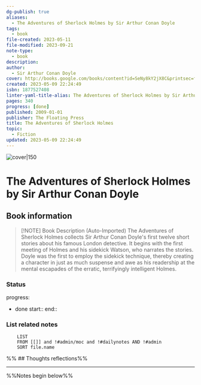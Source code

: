 ```yaml
---
dg-publish: true
aliases:
  - The Adventures of Sherlock Holmes by Sir Arthur Conan Doyle
tags:
  - book
file-created: 2023-05-11
file-modified: 2023-09-21
note-type:
  - book
description: 
author:
  - Sir Arthur Conan Doyle
cover: http://books.google.com/books/content?id=SeNy8kY2jX8C&printsec=frontcover&img=1&zoom=1&edge=curl&source=gbs_api
created: 2023-05-09 22:24:49
isbn: 1877527408
linter-yaml-title-alias: The Adventures of Sherlock Holmes by Sir Arthur Conan Doyle
pages: 340
progress: [done]
published: 2009-01-01
publisher: The Floating Press
title: The Adventures of Sherlock Holmes
topic:
  - Fiction
updated: 2023-05-09 22:24:49
---
```


![cover|150](http://books.google.com/books/content?id=SeNy8kY2jX8C&printsec=frontcover&img=1&zoom=1&edge=curl&source=gbs_api)

# The Adventures of Sherlock Holmes by Sir Arthur Conan Doyle

## Book information

> [!NOTE] Book Description (Auto-Imported)
> The Adventures of Sherlock Holmes collects Sir Arthur Conan Doyle's first twelve short stories about his famous London detective. It begins with the first meeting of Holmes and his sidekick Watson, who narrates the stories. Doyle was the first to employ the sidekick technique, thereby creating a character in just as much suspense and awe as his readership at the mental escapades of the erratic, terrifyingly intelligent Holmes.

### Status

progress:
  - done
start::
end::

### List related notes

```dataview
	LIST
	FROM [[]] and !#admin/moc and !#dailynotes AND !#admin
	SORT file.name
```

%% ## Thoughts reflections%%

---
%%Notes begin below%%

##
